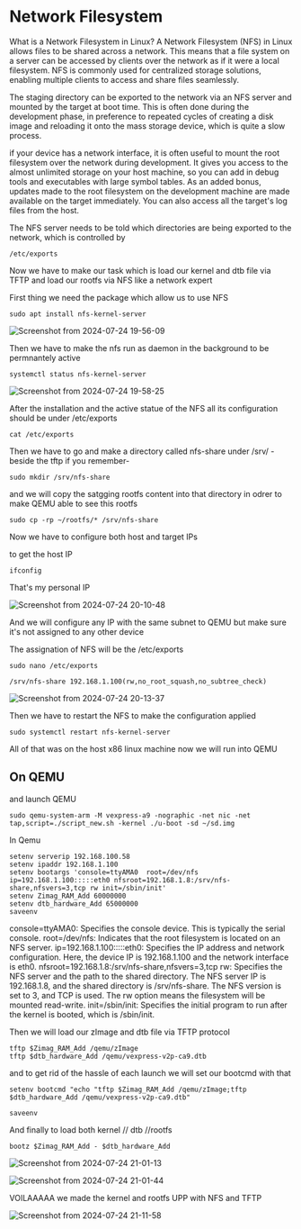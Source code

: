 # Network Filesystem


What is a Network Filesystem in Linux?
A Network Filesystem (NFS) in Linux allows files to be shared across a network. This means that a file system on a server can be accessed by clients over the network as if it were a local filesystem. 
NFS is commonly used for centralized storage solutions, enabling multiple clients to access and share files seamlessly.


The staging directory can be exported to the network via an
NFS server and mounted by the target at boot time. This is often done during the
development phase, in preference to repeated cycles of creating a disk image and
reloading it onto the mass storage device, which is quite a slow process.


if your device has a network interface, it is often useful to mount the root filesystem over
the network during development. It gives you access to the almost unlimited storage on
your host machine, so you can add in debug tools and executables with large symbol tables.
As an added bonus, updates made to the root filesystem on the development machine are
made available on the target immediately. You can also access all the target's log files from
the host.


The NFS server needs to be told which directories are being exported to the network, which
is controlled by

```
/etc/exports
```
Now we have to make our task which is load our kernel and dtb file via TFTP and load our rootfs via NFS like a network expert


First thing we need the package which allow us to use NFS

```
sudo apt install nfs-kernel-server
```


![Screenshot from 2024-07-24 19-56-09](https://github.com/user-attachments/assets/210269ef-4a04-4e18-a23e-bf331abbb061)


Then we have to make the nfs run as daemon in the background to be permnantely active

```
systemctl status nfs-kernel-server
```

![Screenshot from 2024-07-24 19-58-25](https://github.com/user-attachments/assets/646a9d54-da3c-4821-b2c5-79ba84f70bc4)



After the installation and the active statue of the NFS all its configuration should be under /etc/exports
```
cat /etc/exports
```


Then we have to go and make a directory called nfs-share under /srv/ -beside the tftp if you remember-

```
sudo mkdir /srv/nfs-share
```


and we will copy the satgging rootfs content into that directory in odrer to make QEMU able to see this rootfs

```
sudo cp -rp ~/rootfs/* /srv/nfs-share
```


Now we have to configure both host and target IPs

to get the host IP

```
ifconfig
```

That's my personal IP

![Screenshot from 2024-07-24 20-10-48](https://github.com/user-attachments/assets/24ffc69e-4963-4fbc-87b8-8cf78f32dc22)



And we will configure any IP with the same subnet to QEMU but make sure it's not assigned to any other device

The assignation of NFS will be the /etc/exports


```
sudo nano /etc/exports

```
```
/srv/nfs-share 192.168.1.100(rw,no_root_squash,no_subtree_check)
```
![Screenshot from 2024-07-24 20-13-37](https://github.com/user-attachments/assets/2e4c6927-092b-46d5-8a11-f1a0de153d7e)




Then we have to restart the NFS to make the configuration applied

```
sudo systemctl restart nfs-kernel-server

```


All of that was on the host x86 linux machine now we will run into QEMU




## On QEMU




and launch QEMU

```
sudo qemu-system-arm -M vexpress-a9 -nographic -net nic -net tap,script=./script_new.sh -kernel ./u-boot -sd ~/sd.img

```


In Qemu

```
setenv serverip 192.168.100.58
setenv ipaddr 192.168.1.100
setenv bootargs 'console=ttyAMA0  root=/dev/nfs ip=192.168.1.100:::::eth0 nfsroot=192.168.1.8:/srv/nfs-share,nfsvers=3,tcp rw init=/sbin/init'
setenv Zimag_RAM_Add 60000000
setenv dtb_hardware_Add 65000000
saveenv
```

console=ttyAMA0: Specifies the console device. This is typically the serial console.
root=/dev/nfs: Indicates that the root filesystem is located on an NFS server.
ip=192.168.1.100:::::eth0: Specifies the IP address and network configuration. Here, the device IP is 192.168.1.100 and the network interface is eth0.
nfsroot=192.168.1.8:/srv/nfs-share,nfsvers=3,tcp rw: Specifies the NFS server and the path to the shared directory. The NFS server IP is 192.168.1.8, and the shared directory is /srv/nfs-share. The NFS version is set to 3, and TCP is used. The rw option means the filesystem will be mounted read-write.
init=/sbin/init: Specifies the initial program to run after the kernel is booted, which is /sbin/init.


Then we will load our zImage and dtb file via TFTP protocol

```
tftp $Zimag_RAM_Add /qemu/zImage
tftp $dtb_hardware_Add /qemu/vexpress-v2p-ca9.dtb
```


and to get rid of the hassle of each launch we will set our bootcmd with that

```
setenv bootcmd "echo "tftp $Zimag_RAM_Add /qemu/zImage;tftp $dtb_hardware_Add /qemu/vexpress-v2p-ca9.dtb"

saveenv
```



And finally to load both kernel // dtb //rootfs

```
bootz $Zimag_RAM_Add - $dtb_hardware_Add

```



![Screenshot from 2024-07-24 21-01-13](https://github.com/user-attachments/assets/bfdae336-3240-43dd-8616-f569202da67e)



![Screenshot from 2024-07-24 21-01-44](https://github.com/user-attachments/assets/dea485d1-0926-423a-a6ac-35b73bb6f79c)



VOILAAAAA we made the kernel and rootfs UPP with NFS and TFTP

![Screenshot from 2024-07-24 21-11-58](https://github.com/user-attachments/assets/dee496b2-c76b-45af-a94d-20685f96543b)

